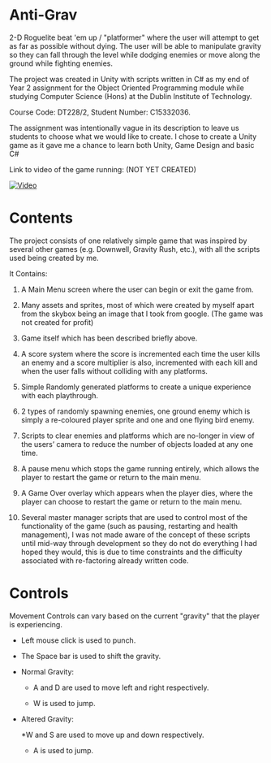 # Anti-Grav
2-D Roguelite beat 'em up / "platformer" where the user will attempt to get as far as possible without dying. 
The user will be able to manipulate gravity so they can fall through the level while dodging enemies or 
move along the ground while fighting enemies.

The project was created in Unity with scripts written in C# as my end of Year 2 assignment for the Object 
Oriented Programming module while studying Computer Science (Hons) at the Dublin Institute of Technology.

Course Code: DT228/2, Student Number: C15332036.

The assignment was intentionally vague in its description to leave us students to choose what we would like to 
create. I chose to create a Unity game as it gave me a chance to learn both Unity, Game Design and basic C#

Link to video of the game running: (NOT YET CREATED)
 
[![Video](http://img.youtube.com/vi/rrI7ruHb1ws/0.jpg)](http://www.youtube.com/watch?v=rrI7ruHb1ws)

# Contents
The project consists of one relatively simple game that was inspired by several other games (e.g. Downwell, 
Gravity Rush, etc.), with all the scripts used being created by me.

It Contains:

1. A Main Menu screen where the user can begin or exit the game from.

2. Many assets and sprites, most of which were created by myself apart from the skybox being an image that I 
took from google. (The game was not created for profit)

3. Game itself which has been described briefly above.

4. A score system where the score is incremented each time the user kills an enemy and a score multiplier is 
also, incremented with each kill and when the user falls without colliding with any platforms.

5. Simple Randomly generated platforms to create a unique experience with each playthrough.

6. 2 types of randomly spawning enemies, one ground enemy which is simply a re-coloured player sprite and one 
and one flying bird enemy.

7. Scripts to clear enemies and platforms which are no-longer in view of the users’ camera to reduce the 
number of objects loaded at any one time.

8. A pause menu which stops the game running entirely, which allows the player to restart the game or return 
to the main menu.

9. A Game Over overlay which appears when the player dies, where the player can choose to restart the game or 
return to the main menu.

10. Several master manager scripts that are used to control most of the functionality of the game (such as 
pausing, restarting and health management), I was not made aware of the concept of these scripts until mid-way 
through development so they do not do everything I had hoped they would, this is due to time constraints and 
the difficulty associated with re-factoring already written code.

# Controls
Movement Controls can vary based on the current "gravity" that the player is experiencing.

* Left mouse click is used to punch.

* The Space bar is used to shift the gravity.

* Normal Gravity:

	* A and D are used to move left and right respectively.
	
	* W is used to jump.
	
* Altered Gravity:

	*W and S are used to move up and down respectively.
	
	* A is used to jump.
